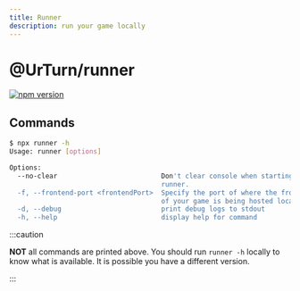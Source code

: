 ```yaml
---
title: Runner
description: run your game locally
---
```


# @UrTurn/runner

[![npm version](https://badge.fury.io/js/@urturn%2Frunner.svg)](https://badge.fury.io/js/@urturn%2Frunner)

## Commands

```bash
$ npx runner -h
Usage: runner [options]

Options:
  --no-clear                          Don't clear console when starting the
                                      runner.
  -f, --frontend-port <frontendPort>  Specify the port of where the frontend
                                      of your game is being hosted locally.
  -d, --debug                         print debug logs to stdout
  -h, --help                          display help for command
```

:::caution

**NOT** all commands are printed above. You should run `runner -h` locally to know what is available. It is possible you have a different version.

:::
